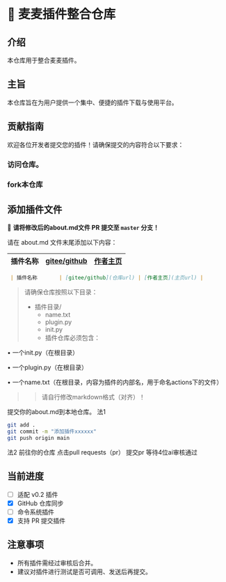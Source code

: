 
# 🚀 麦麦插件整合仓库

## 介绍
本仓库用于整合麦麦插件。


## 主旨
本仓库旨在为用户提供一个集中、便捷的插件下载与使用平台。

## 贡献指南

欢迎各位开发者提交您的插件！请确保提交的内容符合以下要求：

### 访问仓库。

### fork本仓库


## 添加插件文件
📌 **请将修改后的about.md文件 PR 提交至 `master` 分支！**

请在 about.md 文件末尾添加以下内容：

| 插件名称       | [gitee/github](仓库url) | [作者主页](主页url) |
|----------------|------------------------|-------------------|
```markdown
 | 插件名称       | [gitee/github](仓库url) | [作者主页](主页url) |
```
>请确保仓库按照以下目录：
>- 插件目录/  
>   - name.txt 
>   - plugin.py  
>   - init.py
>   - 插件仓库必须包含：

• 一个init.py（在根目录）

• 一个plugin.py（在根目录）

• 一个name.txt（在根目录，内容为插件的内部名，用于命名actions下的文件）
>>请自行修改markdown格式（对齐）！

提交你的about.md到本地仓库。
法1
```bash
git add .
git commit -m "添加插件xxxxxx"
git push origin main
```
法2
前往你的仓库
点击pull requests（pr）
提交pr
等待4位ai审核通过


## 当前进度
- [ ] 适配 v0.2 插件
- [x] GitHub 仓库同步
- [ ] 命令系统插件
- [x] 支持 PR 提交插件

## 注意事项
- 所有插件需经过审核后合并。
- 建议对插件进行测试是否可调用、发送后再提交。

